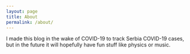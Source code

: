 ```yaml
---
layout: page
title: About
permalink: /about/
---
```


 I made this blog in the wake of COVID-19 to track Serbia COVID-19 cases, but in the future it will hopefully have fun stuff like physics or music.
